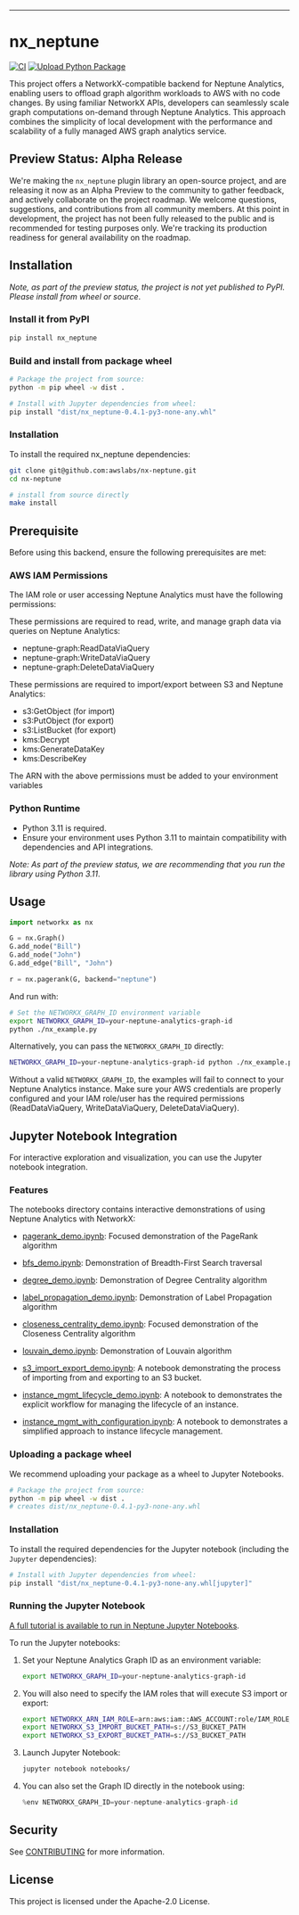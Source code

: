 
---
# nx_neptune

[![CI](https://github.com/awslabs/nx-neptune/actions/workflows/main.yml/badge.svg)](https://github.com/awslabs/nx-neptune/actions/workflows/main.yml)
[![Upload Python Package](https://github.com/awslabs/nx-neptune/actions/workflows/python-publish.yml/badge.svg)](https://github.com/awslabs/nx-neptune/actions/workflows/python-publish.yml)

This project offers a NetworkX-compatible backend for Neptune Analytics, enabling users to offload graph algorithm workloads to AWS with no code changes. By using familiar NetworkX APIs, developers can seamlessly scale graph computations on-demand through Neptune Analytics. This approach combines the simplicity of local development with the performance and scalability of a fully managed AWS graph analytics service.

## Preview Status: Alpha Release

We're making the `nx_neptune` plugin library an open-source project, and are releasing it now as an Alpha Preview to the community to gather feedback, and actively collaborate on the project roadmap. We welcome questions, suggestions, and contributions from all community members. At this point in development, the project has not been fully released to the public and is recommended for testing purposes only.  We're tracking its production readiness for general availability on the roadmap.   

## Installation

_Note, as part of the preview status, the project is not yet published to PyPI. Please install from wheel or source_. 

### Install it from PyPI

```bash
pip install nx_neptune
```

### Build and install from package wheel

```bash
# Package the project from source:
python -m pip wheel -w dist .

# Install with Jupyter dependencies from wheel: 
pip install "dist/nx_neptune-0.4.1-py3-none-any.whl"
```

### Installation

To install the required nx_neptune dependencies:

```bash
git clone git@github.com:awslabs/nx-neptune.git
cd nx-neptune

# install from source directly
make install
```

## Prerequisite 
Before using this backend, ensure the following prerequisites are met:

### AWS IAM Permissions
The IAM role or user accessing Neptune Analytics must have the following permissions:

These permissions are required to read, write, and manage graph data via queries on Neptune Analytics:

 - neptune-graph:ReadDataViaQuery
 - neptune-graph:WriteDataViaQuery
 - neptune-graph:DeleteDataViaQuery

These permissions are required to import/export between S3 and Neptune Analytics: 

 - s3:GetObject (for import)
 - s3:PutObject (for export)
 - s3:ListBucket (for export)
 - kms:Decrypt
 - kms:GenerateDataKey
 - kms:DescribeKey

The ARN with the above permissions must be added to your environment variables

### Python Runtime
 - Python 3.11 is required.
 - Ensure your environment uses Python 3.11 to maintain compatibility with dependencies and API integrations.

_Note: As part of the preview status, we are recommending that you run the library using Python 3.11_. 

## Usage

```py
import networkx as nx

G = nx.Graph()
G.add_node("Bill")
G.add_node("John")
G.add_edge("Bill", "John")

r = nx.pagerank(G, backend="neptune")
```

And run with:

```bash
# Set the NETWORKX_GRAPH_ID environment variable
export NETWORKX_GRAPH_ID=your-neptune-analytics-graph-id
python ./nx_example.py
```

Alternatively, you can pass the `NETWORKX_GRAPH_ID` directly:

```bash
NETWORKX_GRAPH_ID=your-neptune-analytics-graph-id python ./nx_example.py
````

Without a valid `NETWORKX_GRAPH_ID`, the examples will fail to connect to your Neptune
Analytics instance. Make sure your AWS credentials are properly configured and
your IAM role/user has the required permissions (ReadDataViaQuery,
WriteDataViaQuery, DeleteDataViaQuery).

## Jupyter Notebook Integration

For interactive exploration and visualization, you can use the Jupyter notebook integration.

### Features

The notebooks directory contains interactive demonstrations of using Neptune Analytics with NetworkX:

- [pagerank_demo.ipynb](https://github.com/awslabs/nx-neptune/blob/main/notebooks/pagerank_demo.ipynb): Focused demonstration of the PageRank algorithm

- [bfs_demo.ipynb](https://github.com/awslabs/nx-neptune/blob/main/notebooks/bfs_demo.ipynb): Demonstration of Breadth-First Search traversal

- [degree_demo.ipynb](https://github.com/awslabs/nx-neptune/blob/main/notebooks/degree_demo.ipynb): Demonstration of Degree Centrality algorithm

- [label_propagation_demo.ipynb](https://github.com/awslabs/nx-neptune/blob/main/notebooks/label_propagation_demo.ipynb): Demonstration of Label Propagation algorithm

- [closeness_centrality_demo.ipynb](https://github.com/awslabs/nx-neptune/blob/main/notebooks/closeness_centrality_demo.ipynb): Focused demonstration of the Closeness Centrality algorithm

- [louvain_demo.ipynb](https://github.com/awslabs/nx-neptune/blob/main/notebooks/louvain_demo.ipynb): Demonstration of Louvain algorithm

- [s3_import_export_demo.ipynb](https://github.com/awslabs/nx-neptune/blob/main/notebooks/s3_import_export_demo.ipynb): A notebook demonstrating the process of importing from and exporting to an S3 bucket.

- [instance_mgmt_lifecycle_demo.ipynb](https://github.com/awslabs/nx-neptune/blob/main/notebooks/instance_mgmt_lifecycle_demo.ipynb): A notebook to demonstrates the explicit workflow for managing the lifecycle of an instance.   

- [instance_mgmt_with_configuration.ipynb](https://github.com/awslabs/nx-neptune/blob/main/notebooks/instance_mgmt_with_configuration.ipynb): A notebook to demonstrates a simplified approach to instance lifecycle management.   


### Uploading a package wheel

We recommend uploading your package as a wheel to Jupyter Notebooks. 

```bash
# Package the project from source:
python -m pip wheel -w dist .
# creates dist/nx_neptune-0.4.1-py3-none-any.whl
```

### Installation

To install the required dependencies for the Jupyter notebook (including the `Jupyter` dependencies):

```bash
# Install with Jupyter dependencies from wheel: 
pip install "dist/nx_neptune-0.4.1-py3-none-any.whl[jupyter]"
```

### Running the Jupyter Notebook

[A full tutorial is available to run in Neptune Jupyter Notebooks](https://github.com/awslabs/nx-neptune/blob/main/notebooks/README.md).

To run the Jupyter notebooks:

1. Set your Neptune Analytics Graph ID as an environment variable:
   ```bash
   export NETWORKX_GRAPH_ID=your-neptune-analytics-graph-id
   ```

2. You will also need to specify the IAM roles that will execute S3 import or export:

   ```bash
   export NETWORKX_ARN_IAM_ROLE=arn:aws:iam::AWS_ACCOUNT:role/IAM_ROLE_NAME
   export NETWORKX_S3_IMPORT_BUCKET_PATH=s://S3_BUCKET_PATH
   export NETWORKX_S3_EXPORT_BUCKET_PATH=s://S3_BUCKET_PATH
   ```

3. Launch Jupyter Notebook:
   ```bash
   jupyter notebook notebooks/
   ```

4. You can also set the Graph ID directly in the notebook using:
   ```python
   %env NETWORKX_GRAPH_ID=your-neptune-analytics-graph-id
   ```

## Security

See [CONTRIBUTING](CONTRIBUTING.md#security-issue-notifications) for more information.

## License

This project is licensed under the Apache-2.0 License.

